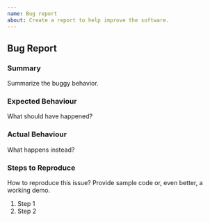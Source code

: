 ```yaml
---
name: Bug report
about: Create a report to help improve the software.
---
```


<!-- Please search existing issues to avoid creating duplicates. -->

## Bug Report

### Summary

Summarize the buggy behavior.

### Expected Behaviour

What should have happened?

### Actual Behaviour

What happens instead?

### Steps to Reproduce

How to reproduce this issue? Provide sample code or, even better, a working demo.

1. Step 1
2. Step 2
